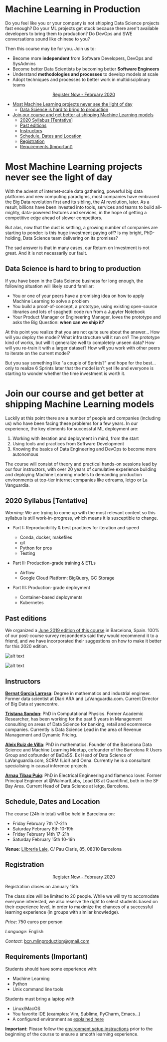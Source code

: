 
# Machine Learning in Production

Do you feel like you or your company is not shipping Data Science projects 
fast enough? Do your ML projects get stuck because there aren't available
developers to bring them to production? Do DevOps and SWE conversations
sound like chinese to you?

Then this course may be for you. Join us to: 

- Become more **independent** from Software Developers, DevOps and SysAdmins
- Become better Data Scientists by becoming better **Software Engineers**
- Understand **methodologies and processes** to develop models at scale
- Adopt techniques and processes to better work in multidisciplinary teams


<p align="center">
<link href="https://d2poexpdc5y9vj.cloudfront.net/public/css/eventzilla-widget-button.css" rel="stylesheet" />
<a id="btnpreview" class="ewb-large ezilla-widget-button ezilla-blue" href="https://events.eventzilla.net/e/machine-learning-in-production-feb-2020-2138781722">Register Now - February 2020</a>
</p>    

- [Most Machine Learning projects never see the light of day](#ml_dont_ship)
  * [Data Science is hard to bring to production](#ds_is_hard)
- [Join our course and get better at shipping Machine Learning models](#join-our-course-and-get-better-at-shipping-machine-learning-models)
  * [2020 Syllabus [Tentative]](#2020-syllabus--tentative-)
  * [Past editions](#past-editions)
  * [Instructors](#instructors)
  * [Schedule, Dates and Location](#schedule--dates-and-location)
  * [Registration](#registration)
  * [Requirements (Important)](#requirements--important-)
 
 
     
# Most Machine Learning projects never see the light of day <a name="ml_dont_ship"></a>

With the advent of internet-scale data gathering, powerful big data platforms and new computing paradigms, 
most companies have embraced the Big Data revolution first and its sibling, the AI revolution, later.  As a result, 
billions have been invested into tools, services and teams to build all-mighty, data-powered 
features and services, in the hope of getting a competitive edge ahead of slower competitors. 

But alas, now that the dust is settling, a growing number of companies are starting to ponder: is 
this huge investment paying off? Is my bright, PhD-holding, Data Science team delivering on its promises?

The sad answer is that in many cases, our Return on Investment is not great. And it is not necessarily our fault.

## Data Science is hard to bring to production <a name="ds_is_hard"></a>

If you have been in the Data Science business for long enough, the following situation will likely sound familiar:

* You or one of your peers have a promising idea on how to apply Machine Learning to solve a problem
* You build a proof-of-concept, a prototype, using existing open-source libraries and lots of spaghetti code
run from a Jupyter Notebook
* Your Product Manager or Engineering Manager, loves the prototype and asks the Big Question: **when can we ship it?**

At this point you realize that you are not quite sure about the answer... How will you deploy the model? 
What infrastructure will it run on? The prototype kind of works, but will it generalize well to completely unseen data? 
How will you re-train it with a larger dataset? How will you work with other peers to iterate on the current model?

But you say something like "a couple of Sprints?" and hope for the best... only to realize 6 Sprints later that
the model isn't yet life and everyone is starting to wonder whether the time investment is worth it.

# Join our course and get better at shipping Machine Learning models

Luckily at this point there are a number of people and companies (including us) who have been facing these problems
for a few years. In our experience, the key elements for successful ML deployment are:

1. Working with iteration and deployment in mind, from the start
2. Using tools and practices from Software Development
3. Knowing the basics of Data Engineering and DevOps to become more autonomous

The course will consist of theory and practical hands-on sessions lead by our four instructors, with over 20 years of
cumulative experience building and deploying Machine Learning models to demanding production environments at 
top-tier internet companies like edreams, letgo or La Vanguardia.

## 2020 Syllabus [Tentative]

*Warning*: We are trying to come up with the most relevant content so this syllabus is still work-in-progress, which means it is susceptible to change. 

* Part I: Reproducibility & best practices for iteration and speed		
	* Conda, docker, makefiles
	* git
	* Python for pros 
	* Testing
	
* Part II: Production-grade training & ETLs
	* Airflow
	* Google Cloud Platform: BigQuery, GC Storage

* Part III: Production-grade deployment	
	* Container-based deployments
	* Kubernetes

## Past editions

We organized a [June 2019 edition of this course](https://mlinproduction.github.io/2019/) in Barcelona, Spain. 
100% of our post-course survey respondents said they would recommend it to a friend, and we have incorporated their suggestions
on how to make it better for this 2020 edition.

![alt text](./arnau_pic.jpeg)

![alt text](./bernat_pic.jpeg)


## Instructors

[**Bernat Garcia Larrosa**](https://www.linkedin.com/in/bernat-garcia-larrosa-9322869b/): Degree in mathematics and industrial engineer. Former data scientist at Diari ARA and LaVanguardia.com. Current Director of Big Data at yaencontre.

[**Tristana Sondon**](https://www.linkedin.com/in/tristanasondon/):  PhD in Computational Physics. Former Academic Researcher, has been working for the past 5 years in Management consulting on areas of Data Science for
banking, retail and ecommerce companies. Currently is Data Science Lead in the area of Revenue Management and Dynamic Pricing.

[**Aleix Ruiz de Villa**](https://www.linkedin.com/in/aleixr/): PhD in mathematics. Founder of the Barcelona Data Science and Machine Learning Meetup, cofounder of the Barcelona R Users Group and cofounder of BaDaSS. Ex Head of Data Science of LaVanguardia.com, SCRM (Lidl) and Onna. Currently he is a consultant specialising in causal inference projects.

[**Arnau Tibau Puig**](https://www.linkedin.com/in/atibaup/): PhD in Electrical Engineering and flamenco lover. Former Principal Engineer at @WalmartLabs, Lead DS at Quantifind, both in the SF Bay Area. Current Head of Data Science at letgo, Barcelona.


## Schedule, Dates and Location

The course (24h in total) will be held in Barcelona on:
- Friday February 7th 17-21h
- Saturday February 8th 10-19h
- Friday February 14th 17-21h
- Saturday February 15th 10-19h

**Venue**: [Llibreria Laie](https://goo.gl/maps/bLJyseumEjuD5oaHA), C/ Pau Claris, 85, 08010 Barcelona

## Registration

<p align="center">
<link href="https://d2poexpdc5y9vj.cloudfront.net/public/css/eventzilla-widget-button.css" rel="stylesheet" />
<a id="btnpreview" class="ewb-large ezilla-widget-button ezilla-blue" href="https://events.eventzilla.net/e/machine-learning-in-production-feb-2020-2138781722">Register Now - February 2020</a>
</p>   

Registration closes on January 15th.

The class size will be limited to 20 people.  While we will try to accomodate everyone interested, we also
 reserve the right to select students based on their experience level,
in order to maximize the chances of a successful learning experience (in groups with similar knowledge). 

*Price*: 750 euros per person

*Language*: English

*Contact*: bcn.mlinproduction@gmail.com


## Requirements (Important)

Students should have some experience with:
- Machine Learning 
- Python
- Unix command line tools 

Students must bring a laptop with
- Linux/MacOS 
- You favorite IDE (examples: Vim, Sublime, PyCharm, Emacs...)
- A configured environment as [explained here](env_setup/index.md)

**Important**: Please follow the [environment setup instructions](env_setup/index.md)
prior to the beginning of the course to ensure a smooth learning experience.



